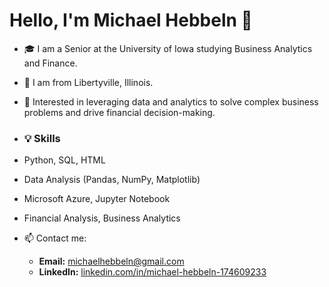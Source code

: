 # Hello, I'm Michael Hebbeln 👋
- 🎓 I am a Senior at the University of Iowa studying Business Analytics and Finance.
- 🏡 I am from Libertyville, Illinois.
- 🌟 Interested in leveraging data and analytics to solve complex business problems and drive financial decision-making.
- ### 💡 Skills
- Python, SQL, HTML
- Data Analysis (Pandas, NumPy, Matplotlib)
- Microsoft Azure, Jupyter Notebook
- Financial Analysis, Business Analytics
  
- 📫 Contact me:
  - **Email:** michaelhebbeln@gmail.com
  - **LinkedIn:** [linkedin.com/in/michael-hebbeln-174609233](https://www.linkedin.com/in/michael-hebbeln-174609233)
